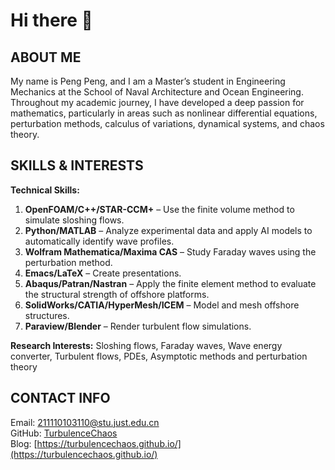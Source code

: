 # Hi there 👋

<!--
**TurbulenceChaos/TurbulenceChaos** is a ✨ _special_ ✨ repository because its `README.md` (this file) appears on your GitHub profile.

Here are some ideas to get you started:

- 🔭 I’m currently working on ...
- 🌱 I’m currently learning ...
- 👯 I’m looking to collaborate on ...
- 🤔 I’m looking for help with ...
- 💬 Ask me about ...
- 📫 How to reach me: ...
- 😄 Pronouns: ...
- ⚡ Fun fact: ...
-->

## ABOUT ME
My name is Peng Peng, and I am a Master’s student in Engineering Mechanics at the School of Naval Architecture and Ocean Engineering. Throughout my academic journey, I have developed a deep passion for mathematics, particularly in areas such as nonlinear differential equations, perturbation methods, calculus of variations, dynamical systems, and chaos theory.

## SKILLS & INTERESTS
**Technical Skills:**
1. **OpenFOAM/C++/STAR-CCM+** – Use the finite volume method to simulate sloshing flows.
2. **Python/MATLAB** – Analyze experimental data and apply AI models to automatically identify wave profiles.
3. **Wolfram Mathematica/Maxima CAS** – Study Faraday waves using the perturbation method.
4. **Emacs/LaTeX** – Create presentations.
5. **Abaqus/Patran/Nastran** – Apply the finite element method to evaluate the structural strength of offshore platforms.
6. **SolidWorks/CATIA/HyperMesh/ICEM** – Model and mesh offshore structures.
7. **Paraview/Blender** – Render turbulent flow simulations.

**Research Interests:** Sloshing flows, Faraday waves, Wave energy converter, Turbulent flows, PDEs, Asymptotic methods and perturbation theory

## CONTACT INFO
Email: [211110103110@stu.just.edu.cn](mailto:211110103110@stu.just.edu.cn) \
GitHub: [TurbulenceChaos](https://github.com/TurbulenceChaos) \
Blog: [https://turbulencechaos.github.io/](https://turbulencechaos.github.io/)
